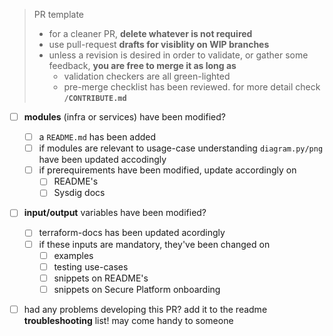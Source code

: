 > PR template
> 
> * for a cleaner PR, **delete whatever is not required**
> * use pull-request **drafts for visiblity on WIP branches**
> * unless a revision is desired in order to validate, or gather some feedback, **you are free to merge it as long as**
>   * validation checkers are all green-lighted
>   * pre-merge checklist has been reviewed. for more detail check **`/CONTRIBUTE.md`**

-  [ ] **modules** (infra or services) have been modified?
    - [ ] a `README.md` has been added
    - [ ] if modules are relevant to usage-case understanding `diagram.py/png` have been updated accodingly
    - [ ] if prerequirements have been modified, update accordingly on
      - [ ] README's
      - [ ] Sysdig docs
- [ ] **input/output** variables have been modified?
  - [ ] terraform-docs has been updated acordingly
  - [ ] if these inputs are mandatory, they've been changed on 
      - [ ] examples
      - [ ] testing use-cases
      - [ ] snippets on README's
      - [ ] snippets on Secure Platform onboarding
- [ ] had any problems developing this PR? add it to the readme **troubleshooting** list! may come handy to someone

